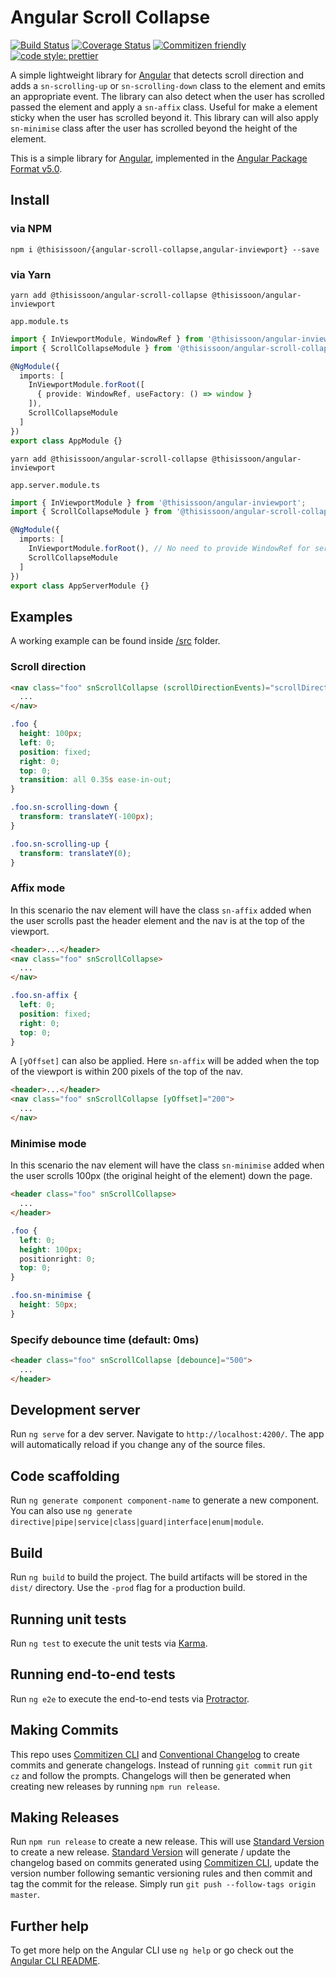 # Angular Scroll Collapse

[![Build Status][travis-badge]][travis-badge-url]
[![Coverage Status][coveralls-badge]][coveralls-badge-url]
[![Commitizen friendly][commitizen-badge]][commitizen]
[![code style: prettier][prettier-badge]][prettier-badge-url]

A simple lightweight library for [Angular][angular] that detects scroll direction and adds a `sn-scrolling-up` or `sn-scrolling-down` class to the element and emits an appropriate event. The library can also detect when the user has scrolled passed the element and apply a `sn-affix` class. Useful for make a element sticky when the user has scrolled beyond it. This library can will also apply `sn-minimise` class after the user has scrolled beyond the height of the element.

This is a simple library for [Angular][angular], implemented in the [Angular Package Format v5.0][apfv5].

## Install

### via NPM

`npm i @thisissoon/{angular-scroll-collapse,angular-inviewport} --save`

### via Yarn

`yarn add @thisissoon/angular-scroll-collapse @thisissoon/angular-inviewport`

`app.module.ts`

```ts
import { InViewportModule, WindowRef } from '@thisissoon/angular-inviewport';
import { ScrollCollapseModule } from '@thisissoon/angular-scroll-collapse';

@NgModule({
  imports: [
    InViewportModule.forRoot([
      { provide: WindowRef, useFactory: () => window }
    ]),
    ScrollCollapseModule
  ]
})
export class AppModule {}
```

`yarn add @thisissoon/angular-scroll-collapse @thisissoon/angular-inviewport`

`app.server.module.ts`

```ts
import { InViewportModule } from '@thisissoon/angular-inviewport';
import { ScrollCollapseModule } from '@thisissoon/angular-scroll-collapse';

@NgModule({
  imports: [
    InViewportModule.forRoot(), // No need to provide WindowRef for server module
    ScrollCollapseModule
  ]
})
export class AppServerModule {}
```

## Examples

A working example can be found inside [/src](https://github.com/thisissoon/angular-scroll-collapse/tree/master/src) folder.

### Scroll direction

```html
<nav class="foo" snScrollCollapse (scrollDirectionEvents)="scrollDirectionHandler($event)">
  ...
</nav>
```

```css
.foo {
  height: 100px;
  left: 0;
  position: fixed;
  right: 0;
  top: 0;
  transition: all 0.35s ease-in-out;
}

.foo.sn-scrolling-down {
  transform: translateY(-100px);
}

.foo.sn-scrolling-up {
  transform: translateY(0);
}
```

### Affix mode

In this scenario the nav element will have the class `sn-affix` added when the user scrolls past the header element and the nav is at the top of the viewport.

```html
<header>...</header>
<nav class="foo" snScrollCollapse>
  ...
</nav>
```

```css
.foo.sn-affix {
  left: 0;
  position: fixed;
  right: 0;
  top: 0;
}
```

A `[yOffset]` can also be applied. Here `sn-affix` will be added when the top of the viewport is within 200 pixels of the top of the nav.

```html
<header>...</header>
<nav class="foo" snScrollCollapse [yOffset]="200">
  ...
</nav>
```

### Minimise mode

In this scenario the nav element will have the class `sn-minimise` added when the user scrolls 100px (the original height of the element) down the page.

```html
<header class="foo" snScrollCollapse>
  ...
</header>
```

```css
.foo {
  left: 0;
  height: 100px;
  positionright: 0;
  top: 0;
}

.foo.sn-minimise {
  height: 50px;
}
```

### Specify debounce time (default: 0ms)

```html
<header class="foo" snScrollCollapse [debounce]="500">
  ...
</header>
```

## Development server

Run `ng serve` for a dev server. Navigate to `http://localhost:4200/`. The app will automatically reload if you change any of the source files.

## Code scaffolding

Run `ng generate component component-name` to generate a new component. You can also use `ng generate directive|pipe|service|class|guard|interface|enum|module`.

## Build

Run `ng build` to build the project. The build artifacts will be stored in the `dist/` directory. Use the `-prod` flag for a production build.

## Running unit tests

Run `ng test` to execute the unit tests via [Karma][karma].

## Running end-to-end tests

Run `ng e2e` to execute the end-to-end tests via [Protractor][protractor].

## Making Commits

This repo uses [Commitizen CLI][commitizen] and [Conventional Changelog][conventional-changelog] to create commits and generate changelogs. Instead of running `git commit` run `git cz` and follow the prompts. Changelogs will then be generated when creating new releases by running `npm run release`.

## Making Releases

Run `npm run release` to create a new release. This will use [Standard Version][standard-version] to create a new release. [Standard Version][standard-version] will generate / update the changelog based on commits generated using [Commitizen CLI][commitizen], update the version number following semantic versioning rules and then commit and tag the commit for the release. Simply run `git push --follow-tags origin master`.

## Further help

To get more help on the Angular CLI use `ng help` or go check out the [Angular CLI README][angular-cli-readme].

[travis-badge]: https://travis-ci.org/thisissoon/angular-scroll-collapse.svg?branch=master
[travis-badge-url]: https://travis-ci.org/thisissoon/angular-scroll-collapse
[coveralls-badge]: https://coveralls.io/repos/github/thisissoon/angular-scroll-collapse/badge.svg?branch=master
[coveralls-badge-url]: https://coveralls.io/github/thisissoon/angular-scroll-collapse?branch=master
[prettier-badge]: https://img.shields.io/badge/code_style-prettier-ff69b4.svg?style=shield
[prettier-badge-url]: https://github.com/prettier/prettier
[angular]: https://angular.io/
[commitizen]: http://commitizen.github.io/cz-cli/
[commitizen-badge]: https://img.shields.io/badge/commitizen-friendly-brightgreen.svg
[conventional-changelog]: https://github.com/conventional-changelog/conventional-changelog
[standard-version]: https://github.com/conventional-changelog/standard-version
[karma]: https://karma-runner.github.io
[protractor]: http://www.protractortest.org/
[angular-cli]: https://github.com/angular/angular-cli
[angular-cli-readme]: https://github.com/angular/angular-cli/blob/master/README.md
[apfv5]: https://goo.gl/jB3GVv
